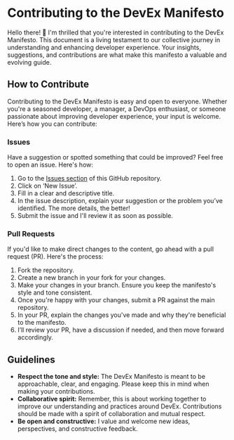 # Contributing to the DevEx Manifesto

Hello there! 👋 I'm thrilled that you're interested in contributing to the DevEx Manifesto. This document is a living testament to our collective journey in understanding and enhancing developer experience. Your insights, suggestions, and contributions are what make this manifesto a valuable and evolving guide.

## How to Contribute

Contributing to the DevEx Manifesto is easy and open to everyone. Whether you're a seasoned developer, a manager, a DevOps enthusiast, or someone passionate about improving developer experience, your input is welcome. Here’s how you can contribute:

### Issues

Have a suggestion or spotted something that could be improved? Feel free to open an issue. Here's how:

1. Go to the [Issues section](https://github.com/dangrondahl/dangrondahl.github.io/issues) of this GitHub repository.
2. Click on ‘New Issue’.
3. Fill in a clear and descriptive title.
4. In the issue description, explain your suggestion or the problem you’ve identified. The more details, the better!
5. Submit the issue and I'll review it as soon as possible.

### Pull Requests

If you'd like to make direct changes to the content, go ahead with a pull request (PR). Here's the process:

1. Fork the repository.
2. Create a new branch in your fork for your changes.
3. Make your changes in your branch. Ensure you keep the manifesto's style and tone consistent.
4. Once you're happy with your changes, submit a PR against the main repository.
5. In your PR, explain the changes you've made and why they're beneficial to the manifesto.
6. I’ll review your PR, have a discussion if needed, and then move forward accordingly.

## Guidelines

- **Respect the tone and style:** The DevEx Manifesto is meant to be approachable, clear, and engaging. Please keep this in mind when making your contributions.
- **Collaborative spirit:** Remember, this is about working together to improve our understanding and practices around DevEx. Contributions should be made with a spirit of collaboration and mutual respect.
- **Be open and constructive:** I value and welcome new ideas, perspectives, and constructive feedback.